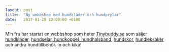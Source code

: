 ```yaml
---
layout: post
title:  "Ny webbshop med hundkläder och hundprylar"
date:   2017-01-28 12:00:00 +0100
---
```

Min fru har startat en webbshop som heter <a href="https://www.tinybuddy.se/">Tinybuddy.se</a> som säljer <a href="https://www.tinybuddy.se/collections/hundklader">hundkläder</a>, <a href="https://www.tinybuddy.se/collections/promenad">hundselar, hundkoppel, hundhalsband</a>, <a href="https://www.tinybuddy.se/collections/hundskor">hundskor</a>, <a href="https://www.tinybuddy.se/collections/hundleksaker">hundleksaker</a> och andra hundtillbehör. In och kika!
